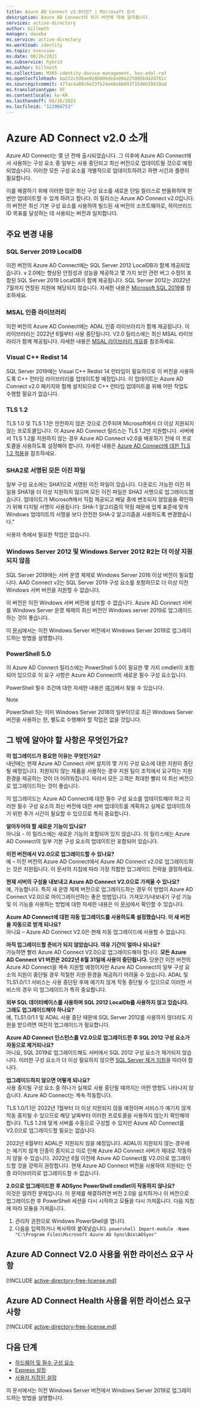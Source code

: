 ```yaml
---
title: Azure AD Connect v2.0이란? | Microsoft 문서
description: Azure AD Connect의 차기 버전에 대해 알아봅니다.
services: active-directory
author: billmath
manager: daveba
ms.service: active-directory
ms.workload: identity
ms.topic: overview
ms.date: 08/26/2021
ms.subservice: hybrid
ms.author: billmath
ms.collection: M365-identity-device-management, has-adal-ref
ms.openlocfilehash: ba222c5d0ae028b606deda08e225085bd42d761c
ms.sourcegitcommit: 47fac4a88c6e23fb2aee8ebb093f15d8b19819ad
ms.translationtype: HT
ms.contentlocale: ko-KR
ms.lasthandoff: 08/26/2021
ms.locfileid: "122966753"
---
```

# <a name="introduction-to-azure-ad-connect-v20"></a>Azure AD Connect v2.0 소개 

Azure AD Connect는 몇 년 전에 출시되었습니다.  그 이후에 Azure AD Connect에서 사용하는 구성 요소 중 일부는 사용 중단되고 최신 버전으로 업데이트될 것으로 예정되었습니다.  이러한 모든 구성 요소를 개별적으로 업데이트하려고 하면 시간과 플랜이 필요합니다.  

이를 해결하기 위해 이러한 많은 최신 구성 요소를 새로운 단일 릴리스로 번들화하여 한 번만 업데이트할 수 있게 하려고 합니다. 이 릴리스는 Azure AD Connect v2.0입니다.  이 버전은 최신 기본 구성 요소를 사용하여 빌드된 새 버전의 소프트웨어로, 하이브리드 ID 목표를 달성하는 데 사용되는 버전과 일치합니다. 

## <a name="what-are-the-major-changes"></a>주요 변경 내용 

### <a name="sql-server-2019-localdb"></a>SQL Server 2019 LocalDB 

이전 버전의 Azure AD Connect에는 SQL Server 2012 LocalDB가 함께 제공되었습니다. v 2.0에는 향상된 안정성과 성능을 제공하고 몇 가지 보안 관련 버그 수정이 포함된 SQL Server 2019 LocalDB가 함께 제공됩니다. SQL Server 2012는 2022년 7월까지 연장된 지원에 해당되지 않습니다. 자세한 내용은 [Microsoft SQL 2019](https://www.microsoft.com/sql-server/sql-server-2019)를 참조하세요.

### <a name="msal-authentication-library"></a>MSAL 인증 라이브러리 

이전 버전의 Azure AD Connect에는 ADAL 인증 라이브러리가 함께 제공됩니다. 이 라이브러리는 2022년 6월부터 사용 중단됩니다. V2.0 릴리스에는 최신 MSAL 라이브러리가 함께 제공됩니다. 자세한 내용은 [MSAL 라이브러리 개요](../../active-directory/develop/msal-overview.md)를 참조하세요.

### <a name="visual-c-redist-14"></a>Visual C++ Redist 14 

SQL Server 2019에는 Visual C++ Redist 14 런타임이 필요하므로 이 버전을 사용하도록 C++ 런타임 라이브러리를 업데이트할 예정입니다. 이 업데이트는 Azure AD Connect v2.0 패키지와 함께 설치되므로 C++ 런타임 업데이트를 위해 어떤 작업도 수행할 필요가 없습니다. 

### <a name="tls-12"></a>TLS 1.2 

TLS 1.0 및 TLS 1.1은 안전하지 않은 것으로 간주되며 Microsoft에서 더 이상 지원되지 않는 프로토콜입니다. 이 Azure AD Connect 릴리스는 TLS 1.2만 지원합니다. 서버에서 TLS 1.2를 지원하지 않는 경우 Azure AD Connect v2.0을 배포하기 전에 이 프로토콜을 사용하도록 설정해야 합니다. 자세한 내용은 [Azure AD Connect에 대한 TLS 1.2 적용](reference-connect-tls-enforcement.md)을 참조하세요.

### <a name="all-binaries-signed-with-sha2"></a>SHA2로 서명된 모든 이진 파일 

일부 구성 요소에는 SHA1으로 서명된 이진 파일이 있습니다. 다운로드 가능한 이진 파일용 SHA1을 더 이상 지원하지 않으며 모든 이진 파일은 SHA2 서명으로 업그레이드했습니다. 업데이트가 Microsoft에서 직접 제공되고 배달 중에 변조되지 않았음을 확인하기 위해 디지털 서명이 사용됩니다. SHA-1 알고리즘의 약점 때문에 업계 표준에 맞게 Windows 업데이트의 서명을 보다 안전한 SHA-2 알고리즘을 사용하도록 변경했습니다."  

사용자 측에서 필요한 작업은 없습니다. 

### <a name="windows-server-2012-and-windows-server-2012-r2-are-no-longer-supported"></a>Windows Server 2012 및 Windows Server 2012 R2는 더 이상 지원되지 않음 

SQL Server 2019에는 서버 운영 체제로 Windows Server 2016 이상 버전이 필요합니다. AAD Connect v2는 SQL Server 2019 구성 요소를 포함하므로 더 이상 이전 Windows 서버 버전을 지원할 수 없습니다.  

이 버전은 이전 Windows 서버 버전에 설치할 수 없습니다. Azure AD Connect 서버를 Windows Server 운영 체제의 최신 버전인 Windows server 2019로 업그레이드하는 것이 좋습니다. 

이 [문서](/windows-server/get-started-19/install-upgrade-migrate-19)에서는 이전 Windows Server 버전에서 Windows Server 2019로 업그레이드하는 방법을 설명합니다. 

### <a name="powershell-50"></a>PowerShell 5.0 

이 Azure AD Connect 릴리스에는 PowerShell 5.0이 필요한 몇 가지 cmdlet이 포함되어 있으므로 이 요구 사항은 Azure AD Connect의 새로운 필수 구성 요소입니다.  

PowerShell 필수 조건에 대한 자세한 내용은 [여기](/powershell/scripting/windows-powershell/install/windows-powershell-system-requirements?view=powershell-7.1#windows-powershell-50)에서 찾을 수 있습니다.

 >[!NOTE]
 >PowerShell 5는 이미 Windows Server 2016의 일부이므로 최근 Windows Server 버전을 사용하는 한, 별도로 수행해야 할 작업은 없을 것입니다. 

## <a name="what-else-do-i-need-to-know"></a>그 밖에 알아야 할 사항은 무엇인가요? 


**이 업그레이드가 중요한 이유는 무엇인가요?** </br>
내년에는 현재 Azure AD Connect 서버 설치의 몇 가지 구성 요소에 대한 지원이 중단될 예정입니다. 지원되지 않는 제품을 사용하는 경우 지원 팀이 조직에서 요구하는 지원 환경을 제공하는 것이 더 어려워집니다. 따라서 모든 고객은 최대한 빨리 이 최신 버전으로 업그레이드하는 것이 좋습니다. 

이 업그레이드는 Azure AD Connect에 대한 필수 구성 요소를 업데이트해야 하고 이러한 필수 구성 요소의 최신 버전에 대한 서버 업데이트를 계획하고 실제로 업데이트하기 위한 추가 시간이 필요할 수 있으므로 특히 중요합니다. 

**알아두어야 할 새로운 기능이 있나요?** </br>
아니요 - 이 릴리스에는 새로운 기능이 포함되어 있지 않습니다. 이 릴리스에는 Azure AD Connect의 일부 기본 구성 요소의 업데이트만 포함되어 있습니다. 

**이전 버전에서 V2.0으로 업그레이드할 수 있나요?** </br>
예 – 이전 버전의 Azure AD Connect에서 Azure AD Connect v2.0로 업그레이드하는 것은 지원됩니다. 이 문서의 지침에 따라 가장 적합한 업그레이드 전략을 결정하세요. 

**현재 서버의 구성을 내보내고 Azure AD Connect V2.0으로 가져올 수 있나요?** </br>
예, 가능합니다. 특히 새 운영 체제 버전으로 업그레이드하는 경우 이 방법이 Azure AD Connect V2.0으로 마이그레이션하는 좋은 방법입니다. 가져오기/내보내기 구성 기능 및 이 기능을 사용하는 방법에 대한 자세한 내용은 이 [문서](how-to-connect-import-export-config.md)에서 확인할 수 있습니다. 

**Azure AD Connect에 대한 자동 업그레이드를 사용하도록 설정했습니다. 이 새 버전을 자동으로 받게 되나요?** </br> 아니요 – Azure AD Connect V2.0은 현재 자동 업그레이드에 사용할 수 없습니다. 

**아직 업그레이드할 준비가 되지 않았습니다. 여유 기간이 얼마나 되나요?** </br>
가능하면 빨리 Azure AD Connect V2.0으로 업그레이드해야 합니다. **__모든 Azure AD Connect V1 버전은 2022년 8월 31일에 사용이 중단됩니다.__** 당분간 이전 버전의 Azure AD Connect을 계속 지원할 예정이지만 Azure AD Connect의 일부 구성 요소의 지원이 중단될 경우 적절한 지원 환경을 제공하기 어려울 수 있습니다. ADAL 및 TLS1.0/1.1 서비스는 사용 중단된 후에 예기치 않게 작동 중단될 수 있으므로 이러한 서비스의 경우 이 업그레이드가 특히 중요합니다. 

**외부 SQL 데이터베이스를 사용하며 SQL 2012 LocalDb를 사용하지 않고 있습니다. 그래도 업그레이드해야 하나요?** </br>
예, TLS1.0/1.1 및 ADAL 사용 중단 때문에 SQL Server 2012를 사용하지 않더라도 지원을 받으려면 여전히 업그레이드가 필요합니다. 

**Azure AD Connect 인스턴스를 V2.0으로 업그레이드한 후 SQL 2012 구성 요소가 자동으로 제거되나요?** </br>
아니요, SQL 2019로 업그레이드해도 서버에서 SQL 2012 구성 요소가 제거되지 않습니다. 이러한 구성 요소가 더 이상 필요하지 않으면 [SQL Server 제거 지침](https://docs.microsoft.com/sql/sql-server/install/uninstall-an-existing-instance-of-sql-server-setup)을 따라야 합니다.

**업그레이드하지 않으면 어떻게 되나요?** </br>
사용 중지될 구성 요소 중 하나가 실제로 사용 중단될 때까지는 어떤 영향도 나타나지 않습니다. Azure AD Connect는 계속 작동합니다. 

TLS 1.0/1.1은 2022년 1월부터 더 이상 지원되지 않을 예정이며 서비스가 예기치 않게 작동 중지될 수 있으므로 해당 날짜부터 이러한 프로토콜을 사용하지 않는지 확인해야 합니다. TLS 1.2에 맞게 서버를 수동으로 구성할 수 있지만 Azure AD Connect를 V2.0으로 업그레이드할 필요는 없습니다. 

2022년 6월부터 ADAL은 지원되지 않을 예정입니다. ADAL이 지원되지 않는 경우에는 예기치 않게 인증이 중지되고 이로 인해 Azure AD Connect 서버가 제대로 작동하지 않을 수 있습니다. 2022년 6월 이전에 Azure AD Connect를 V2.0으로 업그레이드할 것을 강력히 권장합니다. 현재 Azure AD Connect 버전을 사용하여 지원되는 인증 라이브러리로 업그레이드할 수 없습니다. 

**2.0으로 업그레이드한 후 ADSync PowerShell cmdlet이 작동하지 않나요?** </br>
이것은 알려진 문제입니다.  이 문제를 해결하려면 버전 2.0을 설치하거나 이 버전으로 업그레이드한 후 PowerShell 세션을 다시 시작하고 모듈을 다시 가져옵니다.  다음 지침에 따라 모듈을 가져옵니다.
 
 1.  관리자 권한으로 Windows PowerShell을 엽니다.
 2.  다음을 입력하거나 복사하여 붙여넣습니다. 
    ``` powershell
              Import-module -Name "C:\Program Files\Microsoft Azure AD Sync\Bin\ADSync"
    ```
 

## <a name="license-requirements-for-using-azure-ad-connect-v20"></a>Azure AD Connect V2.0 사용을 위한 라이선스 요구 사항

[!INCLUDE [active-directory-free-license.md](../../../includes/active-directory-free-license.md)]

## <a name="license-requirements-for-using-azure-ad-connect-health"></a>Azure AD Connect Health 사용을 위한 라이선스 요구 사항
[!INCLUDE [active-directory-free-license.md](../../../includes/active-directory-p1-license.md)]

## <a name="next-steps"></a>다음 단계

- [하드웨어 및 필수 구성 요소](how-to-connect-install-prerequisites.md) 
- [Express 설정](how-to-connect-install-express.md)
- [사용자 지정된 설정](how-to-connect-install-custom.md)

이 문서에서는 이전 Windows Server 버전에서 Windows Server 2019로 업그레이드하는 방법을 설명합니다.
